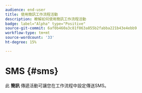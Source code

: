```yaml
---
audience: end-user
title: 使用簡訊工作流程活動
description: 瞭解如何使用簡訊工作流程活動
badge: label="Alpha" type="Positive"
source-git-commit: 6af0b460a3c81f063a855b2fabba221b43e4ebb9
workflow-type: tm+mt
source-wordcount: '33'
ht-degree: 15%

---
```



# SMS {#sms}

此 **簡訊** 傳遞活動可讓您在工作流程中設定傳送SMS。


